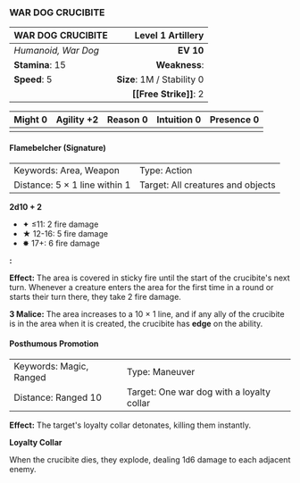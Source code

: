 ### WAR DOG CRUCIBITE

| WAR DOG CRUCIBITE   |      **Level 1 Artillery** |
| :------------------ | -------------------------: |
| *Humanoid, War Dog* |                  **EV 10** |
| **Stamina**: 15     |              **Weakness**: |
| **Speed**: 5        | **Size**: 1M / Stability 0 |
|                     |     **[[Free Strike]]**: 2 |

| **Might** 0 | **Agility** +2 | **Reason** 0 | **Intuition** 0 | **Presence** 0 |
| ----------- | -------------- | ------------ | --------------- | -------------- |
|             |                |              |                 |                |

#### Flamebelcher (Signature)

|                               |                                   |
| :---------------------------- | :-------------------------------- |
| Keywords: Area, Weapon        | Type: Action                      |
| Distance: 5 × 1 line within 1 | Target: All creatures and objects |

**2d10 + 2**

- ✦ ≤11: 2 fire damage
- ★ 12-16: 5 fire damage
- ✸ 17+: 6 fire damage

**:**

**Effect:** The area is covered in sticky fire until the start of the crucibite's next turn. Whenever a creature enters the area for the first time in a round or starts their turn there, they take 2 fire damage.

**3 Malice:** The area increases to a 10 × 1 line, and if any ally of the crucibite is in the area when it is created, the crucibite has **edge** on the ability.

#### Posthumous Promotion

|                         |                                           |
| :---------------------- | :---------------------------------------- |
| Keywords: Magic, Ranged | Type: Maneuver                            |
| Distance: Ranged 10     | Target: One war dog with a loyalty collar |

**Effect:** The target's loyalty collar detonates, killing them instantly.

**Loyalty Collar**

When the crucibite dies, they explode, dealing 1d6 damage to each adjacent enemy.
